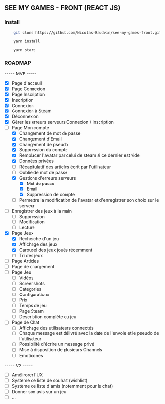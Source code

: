 ## SEE MY GAMES - FRONT (REACT JS)

### Install 

```bash
    git clone https://github.com/Nicolas-Baudvin/see-my-games-front.git
```

```bash
    yarn install
```

```bash
    yarn start
```

### ROADMAP

----- MVP -----

- [x] Page d'acceuil
- [x] Page Connexion
- [x] Page Inscription
- [x] Inscription
- [x] Connexion
- [x] Connexion à Steam
- [x] Déconnexion
- [x] Gérer les erreurs serveurs Connexion / Inscription
- [ ] Page Mon compte
  - [x] Changement de mot de passe
  - [x] Changement d'Email
  - [x] Changement de pseudo
  - [x] Suppression du compte
  - [x] Remplacer l'avatar par celui de steam si ce dernier est vide
  - [x] Données privées
  - [ ] Récapitulatif des articles écrit par l'utilisateur
  - [ ] Oublie de mot de passe
  - [x] Gestions d'erreurs serveurs
    - [x] Mot de passe
    - [x] Email
    - [x] Suppression de compte
  - [ ] Permettre la modification de l'avatar et d'enregistrer son choix sur le serveur
- [ ] Enregistrer des jeux à la main
  - [ ] Suppression
  - [ ] Modification
  - [ ] Lecture
- [x] Page Jeux
  - [x] Recherche d'un jeu
  - [x] Affichage des jeux
  - [x] Carousel des jeux joués récemment
  - [ ] Tri des jeux
- [ ] Page Articles
- [ ] Page de chargement
- [ ] Page Jeu
  - [ ] Vidéos
  - [ ] Screenshots
  - [ ] Categories
  - [ ] Configurations
  - [ ] Prix
  - [ ] Temps de jeu
  - [ ] Page Steam
  - [ ] Description complète du jeu
- [ ] Page de Chat
  - [ ] Affichage des utilisateurs connectés
  - [ ] Chaque message est délivré avec la date de l'envoie et le pseudo de l'utilisateur
  - [ ] Possibilité d'écrire un message privé
  - [ ] Mise à disposition de plusieurs Channels
  - [ ] Emoticones

----- V2 -----

- [ ] Amélirorer l'UX
- [ ] Système de liste de souhait (wishlist)
- [ ] Système de liste d'amis (notemment pour le chat)
- [ ] Donner son avis sur un jeu
- [ ] ...
